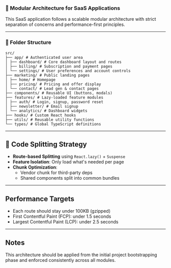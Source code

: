 ### 🧱 Modular Architecture for SaaS Applications

This SaaS application follows a scalable modular architecture with strict separation of concerns and performance-first principles.

---

### 📁 Folder Structure

```
src/
├── app/ # Authenticated user area
│ ├── dashboard/ # Core dashboard layout and routes
│ ├── billing/ # Subscription and payment pages
│ └── settings/ # User preferences and account controls
├── marketing/ # Public landing pages
│ ├── home/ # Homepage
│ ├── pricing/ # Pricing and offer display
│ └── contact/ # Lead gen & contact pages
├── components/ # Reusable UI (buttons, modals)
├── features/ # Lazy-loaded feature modules
│ ├── auth/ # Login, signup, password reset
│ ├── newsletter/ # Email signup
│ └── analytics/ # Dashboard widgets
├── hooks/ # Custom React hooks
├── utils/ # Reusable utility functions
└── types/ # Global TypeScript definitions

```


---

## 🧩 Code Splitting Strategy

- **Route-based Splitting** using `React.lazy()` + `Suspense`
- **Feature Isolation**: Only load what's needed per page
- **Chunk Optimization**:
  - Vendor chunk for third-party deps
  - Shared components split into common bundles

---

## Performance Targets

- Each route should stay under 100KB (gzipped)
- First Contentful Paint (FCP): under 1.5 seconds
- Largest Contentful Paint (LCP): under 2.5 seconds

---

## Notes

This architecture should be applied from the initial project bootstrapping phase and enforced consistently across all modules.
